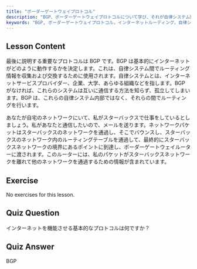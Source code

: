 ```yaml
---
title: "ボーダーゲートウェイプロトコル"
description: "BGP、ボーダーゲートウェイプロトコルについて学び、それが自律システム間のインターネットルーティングをどのように可能にするかを理解します。初心者向けの BGP の基本を理解しましょう。"
keywords: "BGP, ボーダーゲートウェイプロトコル，インターネットルーティング，自律システム，Linux ネットワーキング，BGP チュートリアル，ネットワークプロトコル，初心者ガイド"
---
```


## Lesson Content

最後に説明する重要なプロトコルは BGP です。BGP は基本的にインターネットがどのように動作するかを決定します。これは、自律システム間でルーティング情報を収集および交換するために使用されます。自律システムとは、インターネットサービスプロバイダー、企業、大学、あらゆる組織などを指します。BGP がなければ、これらのシステムは互いに通信する方法を知らず、孤立してしまいます。BGP は、これらの自律システム内部ではなく、それらの間でルーティングを行います。

あなたが自宅のネットワークにいて、私がスターバックスで仕事をしているとしましょう。私があなたと通信したいので、メールを送ります。ネットワークパケットはスターバックスのネットワークを通過し、そこでバウンスし、スターバックスのネットワーク内のルーティングテーブルを通過して、最終的にスターバックスネットワークの境界にあるポイントに到達し、ボーダーゲートウェイルーターに渡されます。このルーターには、私のパケットがスターバックスネットワークを離れて他のネットワークを通過するための情報が含まれています。

## Exercise

No exercises for this lesson.

## Quiz Question

インターネットを機能させる基本的なプロトコルは何ですか？

## Quiz Answer

BGP
